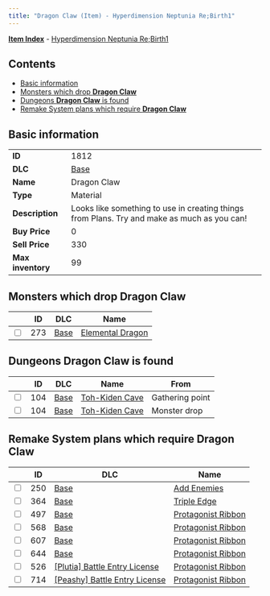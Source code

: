 ```yaml
---
title: "Dragon Claw (Item) - Hyperdimension Neptunia Re;Birth1"
---
```


[**Item Index**](/neptunia/rb1/item/index.html) - [Hyperdimension Neptunia Re;Birth1](/neptunia/rb1)

## Contents

- [Basic information](#basic-information)
- [Monsters which drop **Dragon Claw**](#monsters-which-drop-dragon-claw)
- [Dungeons **Dragon Claw** is found](#dungeons-dragon-claw-is-found)
- [Remake System plans which require **Dragon Claw**](#remake-system-plans-which-require-dragon-claw)

## Basic information

|   |   |
| -- | -- |
| **ID** | 1812 |
| **DLC** | [Base](/neptunia/rb1/dlc/1-base.html) |
| **Name** | Dragon Claw |
| **Type** | Material |
| **Description** | Looks like something to use in creating things from Plans. Try and make as much as you can! |
| **Buy Price** | 0 |
| **Sell Price** | 330 |
| **Max inventory** | 99 |


## Monsters which drop **Dragon Claw**

|    | ID | DLC | Name |
| -- | -- | --- | ---- |
| <input type="checkbox" id="rb1-monster-1-273" class="trackbox" /> | 273 | [Base](/neptunia/rb1/dlc/1-base.html) | [Elemental Dragon](/neptunia/rb1/monster/1-273-elemental-dragon.html) |


## Dungeons **Dragon Claw** is found

|    | ID | DLC | Name | From |
| -- | -- | --- | ---- | ---- |
| <input type="checkbox" id="rb1-dungeon-1-104" class="trackbox" /> | 104 | [Base](/neptunia/rb1/dlc/1-base.html) | [Toh-Kiden Cave](/neptunia/rb1/dungeon/1-104-toh-kiden-cave.html) | Gathering point |
| <input type="checkbox" id="rb1-dungeon-1-104" class="trackbox" /> | 104 | [Base](/neptunia/rb1/dlc/1-base.html) | [Toh-Kiden Cave](/neptunia/rb1/dungeon/1-104-toh-kiden-cave.html) | Monster drop |


## Remake System plans which require **Dragon Claw**

|    | ID | DLC | Name |
| -- | -- | --- | ---- |
| <input type="checkbox" id="rb1-quest-1-250" class="trackbox" /> | 250 | [Base](/neptunia/rb1/dlc/1-base.html) | [Add Enemies](/neptunia/rb1/quest/1-250-add-enemies.html) |
| <input type="checkbox" id="rb1-quest-1-364" class="trackbox" /> | 364 | [Base](/neptunia/rb1/dlc/1-base.html) | [Triple Edge](/neptunia/rb1/quest/1-364-triple-edge.html) |
| <input type="checkbox" id="rb1-quest-1-497" class="trackbox" /> | 497 | [Base](/neptunia/rb1/dlc/1-base.html) | [Protagonist Ribbon](/neptunia/rb1/quest/1-497-protagonist-ribbon.html) |
| <input type="checkbox" id="rb1-quest-1-568" class="trackbox" /> | 568 | [Base](/neptunia/rb1/dlc/1-base.html) | [Protagonist Ribbon](/neptunia/rb1/quest/1-568-protagonist-ribbon.html) |
| <input type="checkbox" id="rb1-quest-1-607" class="trackbox" /> | 607 | [Base](/neptunia/rb1/dlc/1-base.html) | [Protagonist Ribbon](/neptunia/rb1/quest/1-607-protagonist-ribbon.html) |
| <input type="checkbox" id="rb1-quest-1-644" class="trackbox" /> | 644 | [Base](/neptunia/rb1/dlc/1-base.html) | [Protagonist Ribbon](/neptunia/rb1/quest/1-644-protagonist-ribbon.html) |
| <input type="checkbox" id="rb1-quest-7-526" class="trackbox" /> | 526 | [[Plutia] Battle Entry License](/neptunia/rb1/dlc/7-plutia.html) | [Protagonist Ribbon](/neptunia/rb1/quest/7-526-protagonist-ribbon.html) |
| <input type="checkbox" id="rb1-quest-8-714" class="trackbox" /> | 714 | [[Peashy] Battle Entry License](/neptunia/rb1/dlc/8-peashy.html) | [Protagonist Ribbon](/neptunia/rb1/quest/8-714-protagonist-ribbon.html) |
